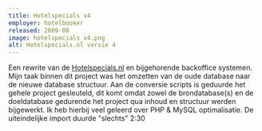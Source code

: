 ```yaml
---
title: Hotelspecials v4
employer: hotelbooker
released: 2009-08
image: hotelspecials_v4.png
alt: Hotelspecials.nl versie 4
---
```


Een rewrite van de [Hotelspecials.nl](http://www.hotelspecials.nl) en bijgehorende backoffice systemen.
Mijn taak binnen dit project was het omzetten van de oude database naar de nieuwe database structuur.
Aan de conversie scripts is geduurde het gehele project gesleuteld, dit komt omdat zowel de brondatabase(s) en de doeldatabase gedurende het project qua inhoud en structuur werden bijgewerkt.
Ik heb hierbij veel geleerd over PHP & MySQL optimalisatie.
De uiteindelijke import duurde "slechts" 2:30
